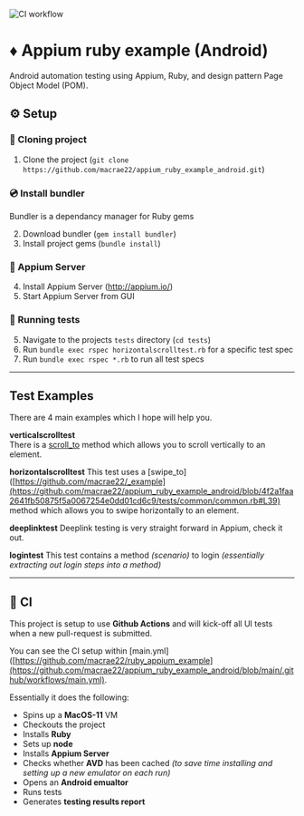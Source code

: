 ![CI workflow](https://github.com/macrae22/appium_ruby_example_android/actions/workflows/main.yml/badge.svg)

# ♦️ Appium ruby example (Android)
Android automation testing using Appium, Ruby, and design pattern Page Object Model (POM).

## ⚙️ Setup
### 👬 Cloning project
1. Clone the project (`git clone https://github.com/macrae22/appium_ruby_example_android.git`)

### 💿 Install bundler
Bundler is a dependancy manager for Ruby gems</br>

2. Download bundler (`gem install bundler`)
3. Install project gems (`bundle install`)

### 💽 Appium Server
4. Install Appium Server (http://appium.io/)
5. Start Appium Server from GUI

### 🧪 Running tests
5. Navigate to the projects `tests` directory (`cd tests`)
6. Run `bundle exec rspec horizontalscrolltest.rb` for a specific test spec
7. Run `bundle exec rspec *.rb` to run all test specs

-------------------------
## Test Examples
There are 4 main examples which I hope will help you.  

**verticalscrolltest**  
There is a [scroll_to](https://github.com/macrae22/appium_ruby_example_android/blob/4f2a1faa2641fb50875f5a0067254e0dd01cd6c9/tests/common/common.rb#L13) method which allows you to scroll vertically to an element.

**horizontalscrolltest**
This test uses a [swipe_to]([https://github.com/macrae22/_example](https://github.com/macrae22/appium_ruby_example_android/blob/4f2a1faa2641fb50875f5a0067254e0dd01cd6c9/tests/common/common.rb#L39) method which allows you to swipe horizontally to an element.

**deeplinktest**
Deeplink testing is very straight forward in Appium, check it out.

**logintest**
This test contains a method _(scenario)_ to login _(essentially extracting out login steps into a method)_

-------------------------
## 🤖 CI
This project is setup to use **Github Actions** and will kick-off all UI tests when a new pull-request is submitted.

You can see the CI setup within [main.yml]([https://github.com/macrae22/ruby_appium_example](https://github.com/macrae22/appium_ruby_example_android/blob/main/.github/workflows/main.yml).

Essentially it does the following:
* Spins up a **MacOS-11** VM
* Checkouts the project
* Installs **Ruby**
* Sets up **node**
* Installs **Appium Server**
* Checks whether **AVD** has been cached _(to save time installing and setting up a new emulator on each run)_
* Opens an **Android emualtor**
* Runs tests
* Generates **testing results report**

